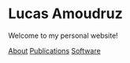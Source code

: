 # Lucas Amoudruz

Welcome to my personal website!

[About](./about.html) [Publications](./publications.html) [Software](./software.html)
